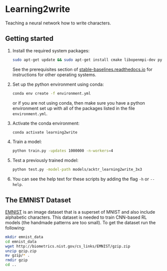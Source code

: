 # Learning2write
Teaching a neural network how to write characters.

## Getting started
1.  Install the required system packages:
    ```bash
    sudo apt-get update && sudo apt-get install cmake libopenmpi-dev python3-dev zlib1g-dev 
    ```
    
    See the prerequisites section of [stable-baselines.readthedocs.io](https://stable-baselines.readthedocs.io/en/master/guide/install.html#prerequisites) 
    for instructions for other operating systems.

2.  Set up the python environment using conda:
    ```bash
    conda env create -f environment.yml
    ```
    or if you are not using conda, then make sure you have a python environment
    set up with all of the packages listed in the file `environment.yml`.
    
3.  Activate the conda environment:
    ```bash
    conda activate learning2write
    ```
    
4.  Train a model:
    ```bash
    python train.py -updates 1000000 -n-workers=4
    ```
    
5.  Test a previously trained model:
    ```bash
    python test.py -model-path models/acktr_learning2write_3x3
    ```
    
6.  You can see the help text for these scripts by adding the flag `-h` or `--help`.

## The EMNIST Dataset
[EMNIST](https://www.nist.gov/node/1298471/emnist-dataset) is an image dataset that is a superset of MNIST and also include alphabetic characters.
This dataset is needed to train CNN-based RL models (the handmade patterns are too small).
To get the dataset run the following:
```bash
mkdir emnist_data
cd emnist_data
wget http://biometrics.nist.gov/cs_links/EMNIST/gzip.zip
unzip gzip.zip
mv gzip/* .
rmdir gzip
cd ..
```